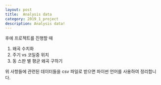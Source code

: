 ```yaml
---
layout: post
title:  Analysis data
category: 2019_1_project 
description: Analysis data!
---
```




후에 프로젝트를 진행할 때

1. 왜곡 수치화
2. 주기 vs 코일중 위치
3. 동 스판 별 평균 왜곡 구하기

위 사항들에 관련된 데이터들을 csv 파일로 받으면 파이썬 언어를 사용하여 정리합니다.




